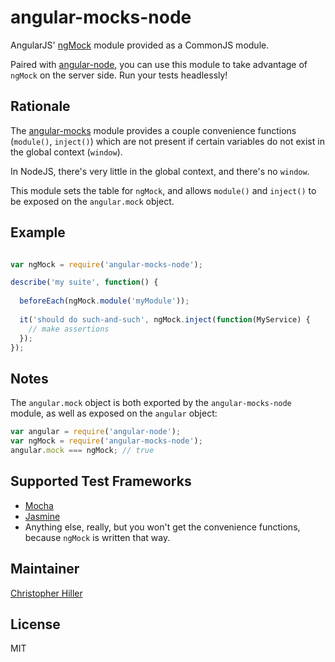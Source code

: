 # angular-mocks-node

AngularJS' [ngMock](https://docs.angularjs.org/api/ngMock) module provided as a CommonJS module.
 
Paired with [angular-node](https://www.npmjs.org/package/angular-node), you can use this module to take advantage of `ngMock` on the server side.  Run your tests headlessly!
 
## Rationale

The [angular-mocks](https://www.npmjs.org/package/angular-mocks) module provides a couple convenience functions (`module()`, `inject()`) which are not present if certain variables do not exist in the global context (`window`).

In NodeJS, there's very little in the global context, and there's no `window`.

This module sets the table for `ngMock`, and allows `module()` and `inject()` to be exposed on the `angular.mock` object.

## Example

```js

var ngMock = require('angular-mocks-node');

describe('my suite', function() {
  
  beforeEach(ngMock.module('myModule'));
  
  it('should do such-and-such', ngMock.inject(function(MyService) {
    // make assertions
  });
});
```

## Notes

The `angular.mock` object is both exported by the `angular-mocks-node` module, as well as exposed on the `angular` object:

```js
var angular = require('angular-node');
var ngMock = require('angular-mocks-node');
angular.mock === ngMock; // true
```

## Supported Test Frameworks

- [Mocha](http://mochajs.org)
- [Jasmine](http://jasmine.github.io)
- Anything else, really, but you won't get the convenience functions, because `ngMock` is written that way.

## Maintainer

[Christopher Hiller](http://boneskull.github.io)

## License

MIT
